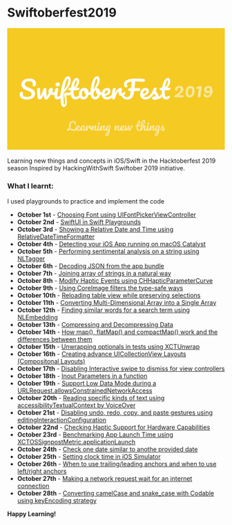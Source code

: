 # Swiftoberfest2019

![Background](https://github.com/BuckyBoy6399/Swiftoberfest2019/blob/master/SwiftoberFest%202019.jpg)

Learning new things and concepts in iOS/Swift in the Hacktoberfest 2019 season
Inspired by HackingWithSwift Swiftober 2019 initiative.

### What I learnt:

I used playgrounds to practice and implement the code

- **October 1st** - [Choosing Font using UIFontPickerViewController](https://github.com/BuckyBoy6399/Swiftoberfest2019/blob/master/Oct1.swift)
- **October 2nd** - [SwiftUI in Swift Playgrounds](https://github.com/BuckyBoy6399/Swiftoberfest2019/blob/master/Oct2.swift)
- **October 3rd** - [Showing a Relative Date and Time using RelativeDateTimeFormatter](https://github.com/BuckyBoy6399/Swiftoberfest2019/blob/master/Oct3.swift)
- **October 4th** - [Detecting your iOS App running on macOS Catalyst](https://github.com/BuckyBoy6399/Swiftoberfest2019/blob/master/Oct4.swift)
- **October 5th** - [Performing sentimental analysis on a string using NLTagger](https://github.com/BuckyBoy6399/Swiftoberfest2019/blob/master/Oct5.swift)
- **October 6th** - [Decoding JSON from the app bundle](https://github.com/BuckyBoy6399/Swiftoberfest2019/blob/master/Oct6.swift)
- **October 7th** - [Joining array of strings in a natural way](https://github.com/BuckyBoy6399/Swiftoberfest2019/blob/master/Oct7.swift)
- **October 8th** - [Modify Haptic Events using CHHapticParameterCurve](https://github.com/BuckyBoy6399/Swiftoberfest2019/blob/master/Oct8.swift)
- **October 9th** - [Using CoreImage filters the type-safe ways](https://github.com/BuckyBoy6399/Swiftoberfest2019/blob/master/Oct9.swift)
- **October 10th** - [Reloading table view while preserving selections](https://github.com/BuckyBoy6399/Swiftoberfest2019/blob/master/Oct10.swift)
- **October 11th** - [Converting Multi-Dimensional Array into a Single Array](https://github.com/BuckyBoy6399/Swiftoberfest2019/blob/master/Oct11.swift)
- **October 12th** - [Finding similar words for a search term using NLEmbedding](https://github.com/BuckyBoy6399/Swiftoberfest2019/blob/master/Oct12.swift)
- **October 13th** - [Compressing and Decompressing Data](https://github.com/BuckyBoy6399/Swiftoberfest2019/blob/master/Oct13.swift)
- **October 14th** - [How map(), flatMap() and compactMap() work and the differences between them](https://github.com/BuckyBoy6399/Swiftoberfest2019/blob/master/Oct14.swift)
- **October 15th** - [Unwrapping optionals in tests using XCTUnwrap](https://github.com/BuckyBoy6399/Swiftoberfest2019/blob/master/Oct15.swift)
- **October 16th** - [Creating advance UICollectionView Layouts (Compositonal Layouts)](https://github.com/BuckyBoy6399/Swiftoberfest2019/blob/master/Oct16.swift)
- **October 17th** - [Disabling Interactive swipe to dismiss for view controllers](https://github.com/BuckyBoy6399/Swiftoberfest2019/blob/master/Oct17.swift)
- **October 18th** - [Inout Parameters in a function](https://github.com/BuckyBoy6399/Swiftoberfest2019/blob/master/Oct18.swift)
- **October 19th** - [Support Low Data Mode during a URLRequest.allowsConstrainedNetworkAccess](https://github.com/BuckyBoy6399/Swiftoberfest2019/blob/master/Oct19.swift)
- **October 20th** - [Reading specific kinds of text using accessibilityTextualContext by VoiceOver](https://github.com/BuckyBoy6399/Swiftoberfest2019/blob/master/Oct20.swift)
- **October 21st** - [Disabling undo, redo, copy, and paste gestures using editingInteractionConfiguration](https://github.com/BuckyBoy6399/Swiftoberfest2019/blob/master/Oct21.swift)
- **October 22nd** - [Checking Haptic Support for Hardware Capabilities](https://github.com/BuckyBoy6399/Swiftoberfest2019/blob/master/Oct22.swift)
- **October 23rd** - [Benchmarking App Launch Time using XCTOSSignpostMetric.applicationLaunch](https://github.com/BuckyBoy6399/Swiftoberfest2019/blob/master/Oct23.swift)
- **October 24th** - [Check one date similar to anothe provided date](https://github.com/BuckyBoy6399/Swiftoberfest2019/blob/master/Oct24.swift)
- **October 25th** - [Setting clock time in iOS Simulator](https://github.com/BuckyBoy6399/Swiftoberfest2019/blob/master/Oct25.md)
- **October 26th** - [When to use trailing/leading anchors and when to use left/right anchors](https://github.com/BuckyBoy6399/Swiftoberfest2019/blob/master/Oct26.md)
- **October 27th** - [Making a network request wait for an internet connection](https://github.com/BuckyBoy6399/Swiftoberfest2019/blob/master/Oct27.md)
- **October 28th** - [Converting camelCase and snake_case with Codable using keyEncoding strategy](https://github.com/BuckyBoy6399/Swiftoberfest2019/blob/master/Oct28.md)

**Happy Learning!**

